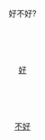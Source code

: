 <html lang="en">
<head>
    <meta charset="UTF-8">
    <meta name="viewport" content="width=device-width, initial-scale=1.0">
    <title>只中意你</title>
    <style>
div {
display: flex; align-items: center; justify-content:center ; height:100px
}
</style>
</head>
<body>

<div>
    好不好?
    </div>
    <div>
        <a href="./爱心1.html" target="_blank">好</a>
    </div>
    <div>
        <a href="./附.HTML" target="_blank">不好</a>
    </div>



    

</body>
</html>
